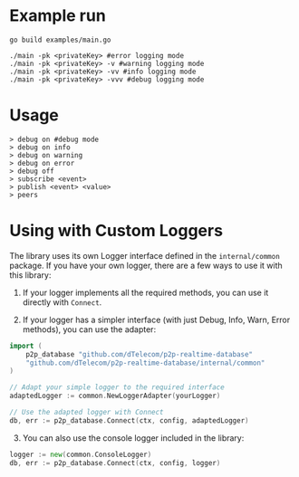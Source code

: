 # Example run
```
go build examples/main.go

./main -pk <privateKey> #error logging mode
./main -pk <privateKey> -v #warning logging mode
./main -pk <privateKey> -vv #info logging mode
./main -pk <privateKey> -vvv #debug logging mode
```

# Usage
```
> debug on #debug mode
> debug on info
> debug on warning
> debug on error
> debug off
> subscribe <event>
> publish <event> <value>
> peers
```

# Using with Custom Loggers

The library uses its own Logger interface defined in the `internal/common` package. If you have your own logger, there are a few ways to use it with this library:

1. If your logger implements all the required methods, you can use it directly with `Connect`.

2. If your logger has a simpler interface (with just Debug, Info, Warn, Error methods), you can use the adapter:

```go
import (
    p2p_database "github.com/dTelecom/p2p-realtime-database"
    "github.com/dTelecom/p2p-realtime-database/internal/common"
)

// Adapt your simple logger to the required interface
adaptedLogger := common.NewLoggerAdapter(yourLogger)

// Use the adapted logger with Connect
db, err := p2p_database.Connect(ctx, config, adaptedLogger)
```

3. You can also use the console logger included in the library:

```go
logger := new(common.ConsoleLogger)
db, err := p2p_database.Connect(ctx, config, logger)
```